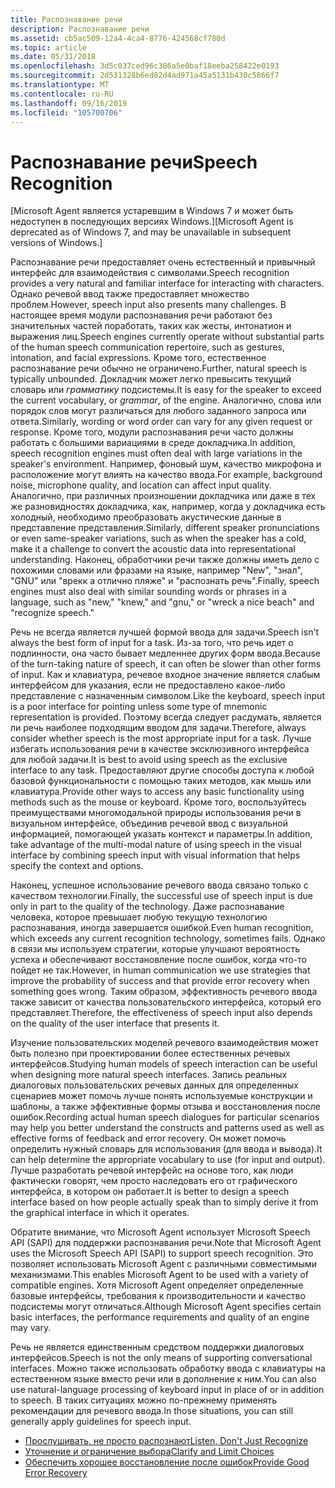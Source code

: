 ```yaml
---
title: Распознавание речи
description: Распознавание речи
ms.assetid: cb5ac509-12a4-4ca4-8776-424568cf780d
ms.topic: article
ms.date: 05/31/2018
ms.openlocfilehash: 3d5c037ced96c386a5e0baf18eeba258422e0193
ms.sourcegitcommit: 2d531328b6ed82d4ad971a45a5131b430c5866f7
ms.translationtype: MT
ms.contentlocale: ru-RU
ms.lasthandoff: 09/16/2019
ms.locfileid: "105700706"
---
```

# <a name="speech-recognition"></a><span data-ttu-id="2abb7-103">Распознавание речи</span><span class="sxs-lookup"><span data-stu-id="2abb7-103">Speech Recognition</span></span>

<span data-ttu-id="2abb7-104">\[Microsoft Agent является устаревшим в Windows 7 и может быть недоступен в последующих версиях Windows.\]</span><span class="sxs-lookup"><span data-stu-id="2abb7-104">\[Microsoft Agent is deprecated as of Windows 7, and may be unavailable in subsequent versions of Windows.\]</span></span>

<span data-ttu-id="2abb7-105">Распознавание речи предоставляет очень естественный и привычный интерфейс для взаимодействия с символами.</span><span class="sxs-lookup"><span data-stu-id="2abb7-105">Speech recognition provides a very natural and familiar interface for interacting with characters.</span></span> <span data-ttu-id="2abb7-106">Однако речевой ввод также предоставляет множество проблем.</span><span class="sxs-lookup"><span data-stu-id="2abb7-106">However, speech input also presents many challenges.</span></span> <span data-ttu-id="2abb7-107">В настоящее время модули распознавания речи работают без значительных частей поработать, таких как жесты, интонатион и выражения лиц.</span><span class="sxs-lookup"><span data-stu-id="2abb7-107">Speech engines currently operate without substantial parts of the human speech communication repertoire, such as gestures, intonation, and facial expressions.</span></span> <span data-ttu-id="2abb7-108">Кроме того, естественное распознавание речи обычно не ограничено.</span><span class="sxs-lookup"><span data-stu-id="2abb7-108">Further, natural speech is typically unbounded.</span></span> <span data-ttu-id="2abb7-109">Докладчик может легко превысить текущий словарь или *грамматику* подсистемы.</span><span class="sxs-lookup"><span data-stu-id="2abb7-109">It is easy for the speaker to exceed the current vocabulary, or *grammar*, of the engine.</span></span> <span data-ttu-id="2abb7-110">Аналогично, слова или порядок слов могут различаться для любого заданного запроса или ответа.</span><span class="sxs-lookup"><span data-stu-id="2abb7-110">Similarly, wording or word order can vary for any given request or response.</span></span> <span data-ttu-id="2abb7-111">Кроме того, модули распознавания речи часто должны работать с большими вариациями в среде докладчика.</span><span class="sxs-lookup"><span data-stu-id="2abb7-111">In addition, speech recognition engines must often deal with large variations in the speaker's environment.</span></span> <span data-ttu-id="2abb7-112">Например, фоновый шум, качество микрофона и расположение могут влиять на качество ввода.</span><span class="sxs-lookup"><span data-stu-id="2abb7-112">For example, background noise, microphone quality, and location can affect input quality.</span></span> <span data-ttu-id="2abb7-113">Аналогично, при различных произношении докладчика или даже в тех же разновидностях докладчика, как, например, когда у докладчика есть холодный, необходимо преобразовать акустические данные в представление представления.</span><span class="sxs-lookup"><span data-stu-id="2abb7-113">Similarly, different speaker pronunciations or even same-speaker variations, such as when the speaker has a cold, make it a challenge to convert the acoustic data into representational understanding.</span></span> <span data-ttu-id="2abb7-114">Наконец, обработчики речи также должны иметь дело с похожими словами или фразами на языке, например "New", "знал", "GNU" или "врекк a отлично пляже" и "распознать речь".</span><span class="sxs-lookup"><span data-stu-id="2abb7-114">Finally, speech engines must also deal with similar sounding words or phrases in a language, such as "new," "knew," and "gnu," or "wreck a nice beach" and "recognize speech."</span></span>

<span data-ttu-id="2abb7-115">Речь не всегда является лучшей формой ввода для задачи.</span><span class="sxs-lookup"><span data-stu-id="2abb7-115">Speech isn't always the best form of input for a task.</span></span> <span data-ttu-id="2abb7-116">Из-за того, что речь идет о подлинности, она часто бывает медленнее других форм ввода.</span><span class="sxs-lookup"><span data-stu-id="2abb7-116">Because of the turn-taking nature of speech, it can often be slower than other forms of input.</span></span> <span data-ttu-id="2abb7-117">Как и клавиатура, речевое входное значение является слабым интерфейсом для указания, если не предоставлено какое-либо представление с назначенным символом.</span><span class="sxs-lookup"><span data-stu-id="2abb7-117">Like the keyboard, speech input is a poor interface for pointing unless some type of mnemonic representation is provided.</span></span> <span data-ttu-id="2abb7-118">Поэтому всегда следует расдумать, является ли речь наиболее подходящим вводом для задачи.</span><span class="sxs-lookup"><span data-stu-id="2abb7-118">Therefore, always consider whether speech is the most appropriate input for a task.</span></span> <span data-ttu-id="2abb7-119">Лучше избегать использования речи в качестве эксклюзивного интерфейса для любой задачи.</span><span class="sxs-lookup"><span data-stu-id="2abb7-119">It is best to avoid using speech as the exclusive interface to any task.</span></span> <span data-ttu-id="2abb7-120">Предоставляют другие способы доступа к любой базовой функциональности с помощью таких методов, как мышь или клавиатура.</span><span class="sxs-lookup"><span data-stu-id="2abb7-120">Provide other ways to access any basic functionality using methods such as the mouse or keyboard.</span></span> <span data-ttu-id="2abb7-121">Кроме того, воспользуйтесь преимуществами многомодальной природы использования речи в визуальном интерфейсе, объединив речевой ввод с визуальной информацией, помогающей указать контекст и параметры.</span><span class="sxs-lookup"><span data-stu-id="2abb7-121">In addition, take advantage of the multi-modal nature of using speech in the visual interface by combining speech input with visual information that helps specify the context and options.</span></span>

<span data-ttu-id="2abb7-122">Наконец, успешное использование речевого ввода связано только с качеством технологии.</span><span class="sxs-lookup"><span data-stu-id="2abb7-122">Finally, the successful use of speech input is due only in part to the quality of the technology.</span></span> <span data-ttu-id="2abb7-123">Даже распознавание человека, которое превышает любую текущую технологию распознавания, иногда завершается ошибкой.</span><span class="sxs-lookup"><span data-stu-id="2abb7-123">Even human recognition, which exceeds any current recognition technology, sometimes fails.</span></span> <span data-ttu-id="2abb7-124">Однако в связи мы используем стратегии, которые улучшают вероятность успеха и обеспечивают восстановление после ошибок, когда что-то пойдет не так.</span><span class="sxs-lookup"><span data-stu-id="2abb7-124">However, in human communication we use strategies that improve the probability of success and that provide error recovery when something goes wrong.</span></span> <span data-ttu-id="2abb7-125">Таким образом, эффективность речевого ввода также зависит от качества пользовательского интерфейса, который его представляет.</span><span class="sxs-lookup"><span data-stu-id="2abb7-125">Therefore, the effectiveness of speech input also depends on the quality of the user interface that presents it.</span></span>

<span data-ttu-id="2abb7-126">Изучение пользовательских моделей речевого взаимодействия может быть полезно при проектировании более естественных речевых интерфейсов.</span><span class="sxs-lookup"><span data-stu-id="2abb7-126">Studying human models of speech interaction can be useful when designing more natural speech interfaces.</span></span> <span data-ttu-id="2abb7-127">Запись реальных диалоговых пользовательских речевых данных для определенных сценариев может помочь лучше понять используемые конструкции и шаблоны, а также эффективные формы отзыва и восстановления после ошибок.</span><span class="sxs-lookup"><span data-stu-id="2abb7-127">Recording actual human speech dialogues for particular scenarios may help you better understand the constructs and patterns used as well as effective forms of feedback and error recovery.</span></span> <span data-ttu-id="2abb7-128">Он может помочь определить нужный словарь для использования (для ввода и вывода).</span><span class="sxs-lookup"><span data-stu-id="2abb7-128">It can help determine the appropriate vocabulary to use (for input and output).</span></span> <span data-ttu-id="2abb7-129">Лучше разработать речевой интерфейс на основе того, как люди фактически говорят, чем просто наследовать его от графического интерфейса, в котором он работает.</span><span class="sxs-lookup"><span data-stu-id="2abb7-129">It is better to design a speech interface based on how people actually speak than to simply derive it from the graphical interface in which it operates.</span></span>

<span data-ttu-id="2abb7-130">Обратите внимание, что Microsoft Agent использует Microsoft Speech API (SAPI) для поддержки распознавания речи.</span><span class="sxs-lookup"><span data-stu-id="2abb7-130">Note that Microsoft Agent uses the Microsoft Speech API (SAPI) to support speech recognition.</span></span> <span data-ttu-id="2abb7-131">Это позволяет использовать Microsoft Agent с различными совместимыми механизмами.</span><span class="sxs-lookup"><span data-stu-id="2abb7-131">This enables Microsoft Agent to be used with a variety of compatible engines.</span></span> <span data-ttu-id="2abb7-132">Хотя Microsoft Agent определяет определенные базовые интерфейсы, требования к производительности и качество подсистемы могут отличаться.</span><span class="sxs-lookup"><span data-stu-id="2abb7-132">Although Microsoft Agent specifies certain basic interfaces, the performance requirements and quality of an engine may vary.</span></span>

<span data-ttu-id="2abb7-133">Речь не является единственным средством поддержки диалоговых интерфейсов.</span><span class="sxs-lookup"><span data-stu-id="2abb7-133">Speech is not the only means of supporting conversational interfaces.</span></span> <span data-ttu-id="2abb7-134">Можно также использовать обработку ввода с клавиатуры на естественном языке вместо речи или в дополнение к ним.</span><span class="sxs-lookup"><span data-stu-id="2abb7-134">You can also use natural-language processing of keyboard input in place of or in addition to speech.</span></span> <span data-ttu-id="2abb7-135">В таких ситуациях можно по-прежнему применять рекомендации для речевого ввода.</span><span class="sxs-lookup"><span data-stu-id="2abb7-135">In those situations, you can still generally apply guidelines for speech input.</span></span>

-   [<span data-ttu-id="2abb7-136">Прослушивать, не просто распознают</span><span class="sxs-lookup"><span data-stu-id="2abb7-136">Listen, Don't Just Recognize</span></span>](listen--dont-just-recognize.md)
-   [<span data-ttu-id="2abb7-137">Уточнение и ограничение выбора</span><span class="sxs-lookup"><span data-stu-id="2abb7-137">Clarify and Limit Choices</span></span>](clarify-and-limit-choices.md)
-   [<span data-ttu-id="2abb7-138">Обеспечить хорошее восстановление после ошибок</span><span class="sxs-lookup"><span data-stu-id="2abb7-138">Provide Good Error Recovery</span></span>](provide-good-error-recovery.md)

 

 




